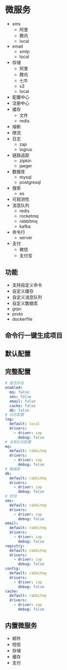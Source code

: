 # 微服务

- sms
  - 阿里
  - 腾讯
  - local
- email
  - smtp
  - local
- 存储
  - 阿里
  - 腾讯
  - 七牛
  - s3
  - local
- 配置中心
- 注册中心
- 缓存
  - 文件
  - redis
- 熔断
- 限流
- 日志
  - zap
  - logrus
- 链路追踪
  - zipkin
  - jaeger
- 数据库
  - mysql
  - postgresql
- 搜索
  - es
- 可观测性
- 消息队列
  - redis
  - rocketmq
  - rabbitmq
  - kafka
- 命令行
  - server
- 支付
  - 微信
  - 支付宝

## 功能
- 支持自定义命令
- 自定义缓存
- 自定义消息队列
- 自定义数据库
- grpc
- proto
- dockerfile

## 命令行一键生成项目
## 默认配置
## 完整配置
```yaml
# 是否开启
enabled:
  mq: false
  sms: false
  email: false
  cache: false
  db: false
# 日志配置
log:
  default: local
  drivers:
    - driver: zap
      debug: false
# 消息队列配置
mq:
  default: rabbitmq
  drivers:
    - driver: zap
      debug: false
# 数据库
db:
  default: rabbitmq
  drivers:
    - driver: zap
      debug: false
# 短信
sms:
  default: rabbitmq
  drivers:
    - driver: zap
      debug: false
email:
  default: rabbitmq
  drivers:
    - driver: zap
      debug: false
registry:
  default: rabbitmq
  drivers:
    - driver: zap
      debug: false
config:
  default: rabbitmq
  drivers:
    - driver: zap
      debug: false
cache:
  default: rabbitmq
  drivers:
    - driver: zap
      debug: false
```

## 内置微服务

- 邮件
- 短信
- 存储
- 缓存
- 支付